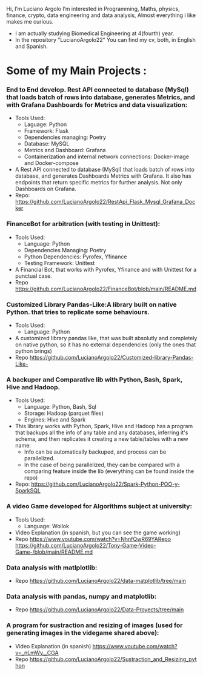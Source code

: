 Hi, I’m Luciano Argolo
I’m interested in Programming, Maths, physics, finance, crypto, data engineering and data analysis,
Almost everything i like makes me curious.
- I am actually studying Biomedical Engineering at 4(fourth) year.
- In the repository "LucianoArgolo22" You can find my cv, both, in English and Spanish.

# Some of my Main Projects :

### End to End develop. Rest API connected to database (MySql) that loads batch of rows into database, generates Metrics, and with Grafana Dashboards for Metrics and data visualization:
  - Tools Used:
    - Laguage: Python
    - Framework: Flask
    - Dependencies managing: Poetry
    - Database: MySQL
    - Metrics and Dashboard: Grafana
    - Containerization and internal network connections: Docker-image and Docker-compose
  - A Rest API connected to database (MySql) that loads batch of rows into database, and generates Dashboards Metrics with Grafana. It also has endpoints that return specific metrics for further analysis. Not only Dashboards on Grafana.
  -  Repo: https://github.com/LucianoArgolo22/RestApi_Flask_Mysql_Grafana_Docker


### FinanceBot for arbitration (with testing in Unittest):
  - Tools Used:
    - Language: Python
    - Dependencies Managing: Poetry
    - Python Dependencies: Pyrofex, Yfinance
    - Testing Framework: Unittest   
  - A Financial Bot, that works with Pyrofex, Yfinance and with Unittest for a punctual case.
  -  Repo https://github.com/LucianoArgolo22/FinanceBot/blob/main/README.md

### Customized Library Pandas-Like:A library built on native Python. that tries to replicate some behaviours.
  - Tools Used:
    - Language: Python
  - A customized library pandas like, that was built absolutly and completely on native python, so it has no external dependencies (only the ones that python brings)   
  - Repo https://github.com/LucianoArgolo22/Customized-library-Pandas-Like-

### A backuper and Comparative lib with Python, Bash, Spark, Hive and Hadoop.
  - Tools Used:
    - Language: Python, Bash, Sql
    - Storage: Hadoop (parquet files)
    - Engines: Hive and Spark   
  - This library works with Python, Spark, Hive and Hadoop has a program that backups all the info of any table and any databases, inferring it's schema, and then replicates it creating a new table/tables with a new name:
    - Info can be automatically backuped, and process can be parallelized. 
    - In the case of being parallelized, they can be compared with a comparing feature inside the lib (everything can be found inside the repo)
  - Repo: https://github.com/LucianoArgolo22/Spark-Python-POO-y-SparkSQL

### A video Game developed for Algorithms subject at university:
  - Tools Used:
    - Language: Wollok 
  - Video Explanation (in spanish, but you can see the game working)  
  - Repo https://www.youtube.com/watch?v=NhnfQwR69YARepo https://github.com/LucianoArgolo22/Tony-Game-Video-Game-/blob/main/README.md

### Data analysis with matlplotlib:
  - Repo https://github.com/LucianoArgolo22/data-matplotlib/tree/main

### Data analysis with pandas, numpy and matplotlib:
  - Repo https://github.com/LucianoArgolo22/Data-Proyects/tree/main

### A program for sustraction and resizing of images (used for generating images in the videgame shared above):
  - Video Explanation (in spanish) https://www.youtube.com/watch?v=_nLmWy__CGA
  - Repo https://github.com/LucianoArgolo22/Sustraction_and_Resizing_python
